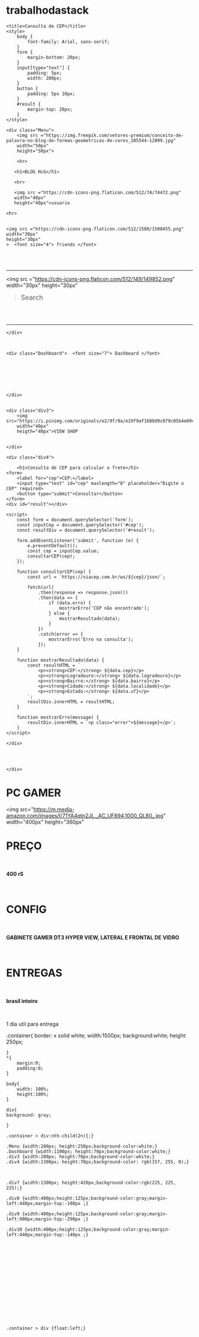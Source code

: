 # trabalhodastack



<!DOCTYPE html>
<html lang="en">
<head>
    <meta charset="UTF-8">
    <meta http-equiv="X-UA-Compatible" content="IE=edge">
    <meta name="viewport" content="width=device-width, initial-scale=1.0">
    <title>a.css</title>
    <link rel="stylesheet" href="a.css" type="text/css"/>

    <title>Consulta de CEP</title>
    <style>
        body {
            font-family: Arial, sans-serif;
        }
        form {
            margin-bottom: 20px;
        }
        input[type="text"] {
            padding: 5px;
            width: 200px;
        }
        button {
            padding: 5px 10px;
        }
        #result {
            margin-top: 20px;
        }
    </style>

</head>
<body>



<div class ="container">

    <div class="Menu">
        <img src ="https://img.freepik.com/vetores-premium/conceito-de-palavra-no-blog-de-formas-geometricas-de-cores_205544-12899.jpg"
        width="50px"
        height="50px">

        <hr>
        
       <h1>BLOG HcG</h1>

       <hr>

       <img src ="https://cdn-icons-png.flaticon.com/512/74/74472.png"
       width="40px"
       height="40px">usuario
    
    <hr>


    <img src ="https://cdn-icons-png.flaticon.com/512/1500/1500455.png"
    width="30px"
    height="30px"
    >  <font size="4"> friends </font>
<br>
<br>

<hr>

<img src ="https://cdn-icons-png.flaticon.com/512/149/149852.png"
width="30px"
height="30px"
> <font size="4"> Search </font>
<br>
<br>

<hr>



    
    </div>



    <div class="Dashboard">  <font size="7"> Dashboard </font>
        






    </div>


    <div class="div3">
        <img src="https://i.pinimg.com/originals/e2/9f/9a/e29f9af1680d9c079c05b4e09ce59d8f.jpg"
        width="40px"
        heigth="40px">VIEW SHOP


    </div>

    <div class="div4">

        <h1>Consulta de CEP para calcular o frete</h1>
    <form>
        <label for="cep">CEP:</label>
        <input type="text" id="cep" maxlength="8" placeholder="Digite o CEP" required>
        <button type="submit">Consultar</button>
    </form>
    <div id="result"></div>

    <script>
        const form = document.querySelector('form');
        const inputCep = document.querySelector('#cep');
        const resultDiv = document.querySelector('#result');

        form.addEventListener('submit', function (e) {
            e.preventDefault();
            const cep = inputCep.value;
            consultarCEP(cep);
        });

        function consultarCEP(cep) {
            const url = `https://viacep.com.br/ws/${cep}/json/`;

            fetch(url)
                .then(response => response.json())
                .then(data => {
                    if (data.erro) {
                        mostrarErro('CEP não encontrado');
                    } else {
                        mostrarResultado(data);
                    }
                })
                .catch(error => {
                    mostrarErro('Erro na consulta');
                });
        }

        function mostrarResultado(data) {
            const resultHTML = `
                <p><strong>CEP:</strong> ${data.cep}</p>
                <p><strong>Logradouro:</strong> ${data.logradouro}</p>
                <p><strong>Bairro:</strong> ${data.bairro}</p>
                <p><strong>Cidade:</strong> ${data.localidade}</p>
                <p><strong>Estado:</strong> ${data.uf}</p>
            `;
            resultDiv.innerHTML = resultHTML;
        }

        function mostrarErro(message) {
            resultDiv.innerHTML = `<p class="error">${message}</p>`;
        }
    </script>

    </div>
    
    


    </div>
    

</div>
    
<div class="div7"><h1>PC GAMER</h1>

<img src="https://m.media-amazon.com/images/I/71YA4qtn2JL._AC_UF894,1000_QL80_.jpg"
width="400px"
height="360px"
>


</div>

<div class="div8"><h1>PREÇO</h1>
    <br>
<p><b>400 rS</b></p>
<br>




</div>

<div class="div9">
<h1>CONFIG</h1>
<br>
<p><b>GABINETE GAMER DT3 HYPER VIEW, LATERAL E FRONTAL DE VIDRO</b></p>
<br>



</div>


<div class="div10">
<h1>ENTREGAS</h1>
<br>
<p><b>brasil inteiro</b></p>
<br>
<p>1 dia util para entrega</p>








</div>


</div>

</div>



</div>
</body>
</html>



.container{
    border: x solid white;
    width:1500px;
    background:white;
    height: 250px;

    
    }
    *{
        margin:0;
        padding:0;
    }

    body{
        width: 100%;
        height:100%;
    }
        
    div{
    background: gray;
    
    }
    
    .container > div:nth-child(2n){;}
    
    .Menu {width:200px; height:250px;background-color:white;}
    .Dashboard {width:1100px; height:70px;background-color:white;}
    .div3 {width:200px; height:70px;background-color:white;}
    .div4 {width:1300px; height:70px;background-color: rgb(157, 255, 0);}
  


    .div7 {width:1300px; height:420px;background-color:rgb(225, 225, 225);}    

    .div8 {width:400px;height:125px;background-color:gray;margin-left:440px;margin-top:-190px ;}

    .div9 {width:400px;height:125px;background-color:gray;margin-left:900px;margin-top:-290px ;}

    .div10 {width:400px;height:125px;background-color:gray;margin-left:440px;margin-top:-140px ;}

    

   
   











    
    .container > div {float:left;}





